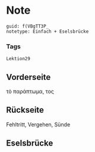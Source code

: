# Note
```
guid: f(VBgTT3P_
notetype: Einfach + Eselsbrücke
```

### Tags
```
Lektion29
```

## Vorderseite
τὸ παράπτωμα, τος

## Rückseite
Fehltritt, Vergehen, Sünde

## Eselsbrücke

